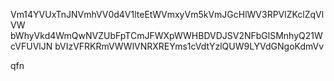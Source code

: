 Vm14YVUxTnJNVmhVV0d4V1lteEtWVmxyVm5kVmJGcHlWV3RPVlZKclZqVlVW
bWhyVkd4WmQwNVZUbFpTCmJFWXpWWHBDVDJSV2NFbGlSMnhyQ21WcVFUVlJN
bVIzVFRKRmVWWlVNRXREYms1cVdtYzlQUW9LYVdGNgoKdmVv

qfn